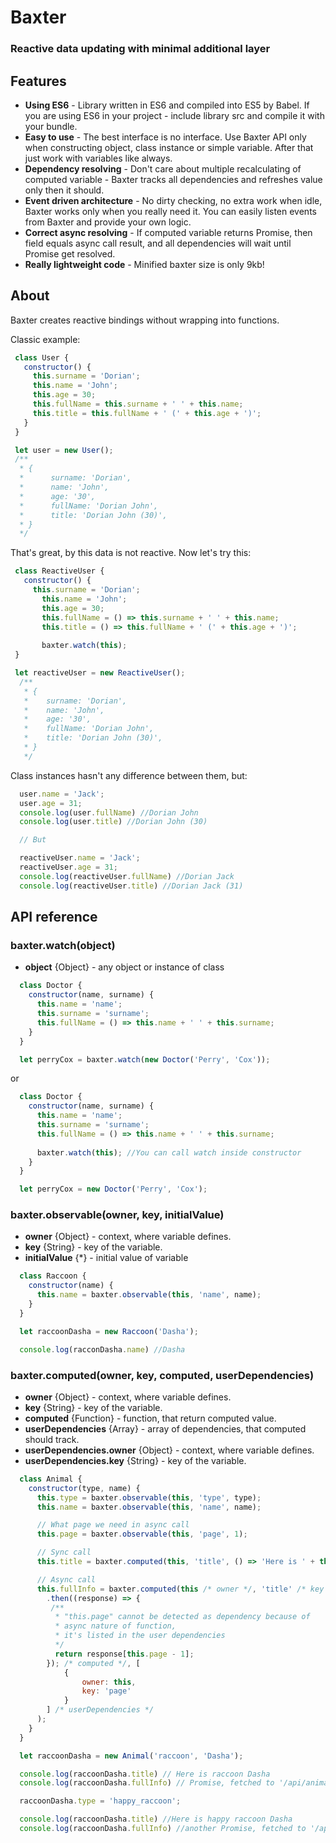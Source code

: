 Baxter
======

### Reactive data updating with minimal additional layer

## Features

* **Using ES6** - Library written in ES6 and compiled into ES5 by Babel. If you are using ES6 in your project - include library src and compile it with your bundle.
* **Easy to use** - The best interface is no interface. Use Baxter API only when constructing object, class instance or simple variable. After that just work with variables like always.
* **Dependency resolving** - Don't care about multiple recalculating of computed variable - Baxter tracks all dependencies and refreshes value only then it should.
* **Event driven architecture** - No dirty checking, no extra work when idle, Baxter works only when you really need it. You can easily listen events from Baxter and provide your own logic.
* **Correct async resolving** - If computed variable returns Promise, then field equals async call result, and all dependencies will wait until Promise get resolved.
* **Really lightweight code** - Minified baxter size is only 9kb!

## About

Baxter creates reactive bindings without wrapping into functions.

Classic example:

```javascript
 class User {
   constructor() {
     this.surname = 'Dorian';
     this.name = 'John';
     this.age = 30;
     this.fullName = this.surname + ' ' + this.name;
     this.title = this.fullName + ' (' + this.age + ')';
   }
 }

 let user = new User();
 /**
  * {
  *      surname: 'Dorian',
  *      name: 'John',
  *      age: '30',
  *      fullName: 'Dorian John',
  *      title: 'Dorian John (30)',
  * }
  */
```

That's great, by this data is not reactive. Now let's try this:

```javascript
 class ReactiveUser {
   constructor() {
     this.surname = 'Dorian';
       this.name = 'John';
       this.age = 30;
       this.fullName = () => this.surname + ' ' + this.name;
       this.title = () => this.fullName + ' (' + this.age + ')';
       
       baxter.watch(this);
 }

 let reactiveUser = new ReactiveUser();
  /**
   * {
   *    surname: 'Dorian',
   *    name: 'John',
   *    age: '30',
   *    fullName: 'Dorian John',
   *    title: 'Dorian John (30)',
   * }
   */
```

Class instances hasn't any difference between them, but:

```javascript
  user.name = 'Jack';
  user.age = 31;
  console.log(user.fullName) //Dorian John
  console.log(user.title) //Dorian John (30)

  // But

  reactiveUser.name = 'Jack';
  reactiveUser.age = 31;
  console.log(reactiveUser.fullName) //Dorian Jack
  console.log(reactiveUser.title) //Dorian Jack (31)
```

## API reference

### baxter.watch(object)

* **object** {Object} - any object or instance of class

```javascript
  class Doctor {
    constructor(name, surname) {
      this.name = 'name';
      this.surname = 'surname';
      this.fullName = () => this.name + ' ' + this.surname;
    }
  }

  let perryCox = baxter.watch(new Doctor('Perry', 'Cox'));
```
or

```javascript
  class Doctor {
    constructor(name, surname) {
      this.name = 'name';
      this.surname = 'surname';
      this.fullName = () => this.name + ' ' + this.surname;
      
      baxter.watch(this); //You can call watch inside constructor
    }
  }

  let perryCox = new Doctor('Perry', 'Cox');
```

### baxter.observable(owner, key, initialValue)

* **owner** {Object} - context, where variable defines.
* **key** {String} - key of the variable.
* **initialValue** {*} - initial value of variable

```javascript
  class Raccoon {
    constructor(name) {
      this.name = baxter.observable(this, 'name', name);
    }
  }

  let raccoonDasha = new Raccoon('Dasha');

  console.log(racconDasha.name) //Dasha
```

### baxter.computed(owner, key, computed, userDependencies)

* **owner** {Object} - context, where variable defines.
* **key** {String} - key of the variable.
* **computed** {Function} - function, that return computed value.
* **userDependencies** {Array} - array of dependencies, that computed should track.
* **userDependencies.owner** {Object} - context, where variable defines.
* **userDependencies.key** {String} - key of the variable.

```javascript
  class Animal {
    constructor(type, name) {
      this.type = baxter.observable(this, 'type', type);
      this.name = baxter.observable(this, 'name', name);

      // What page we need in async call
      this.page = baxter.observable(this, 'page', 1);

      // Sync call
      this.title = baxter.computed(this, 'title', () => 'Here is ' + this.type.replace('_', ' ') + ' ' + this.name);

      // Async call
      this.fullInfo = baxter.computed(this /* owner */, 'title' /* key */, () => fetch('/api/animal/' + this.type + '/' + this.name)
        .then((response) => {
         /**
          * "this.page" cannot be detected as dependency because of
          * async nature of function,
          * it's listed in the user dependencies
          */
          return response[this.page - 1];
        }); /* computed */, [
            {
                owner: this,
                key: 'page'
            }
        ] /* userDependencies */
      );
    }
  }

  let raccoonDasha = new Animal('raccoon', 'Dasha');

  console.log(raccoonDasha.title) // Here is raccoon Dasha
  console.log(raccoonDasha.fullInfo) // Promise, fetched to '/api/animal/raccoon/Dasha'

  raccoonDasha.type = 'happy_raccoon';

  console.log(raccoonDasha.title) //Here is happy raccoon Dasha
  console.log(raccoonDasha.fullInfo) //another Promise, fetched to '/api/animal/happy_raccoon/Dasha'

```
